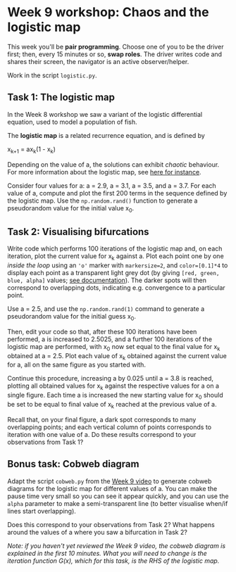 # Week 9 workshop: Chaos and the logistic map

This week you'll be **pair programming**. Choose one of you to be the driver first; then, every 15 minutes or so, **swap roles**. The driver writes code and shares their screen, the navigator is an active observer/helper.

Work in the script `logistic.py`.


## Task 1: The logistic map

In the Week 8 workshop we saw a variant of the logistic differential equation, used to model a population of fish.

The **logistic map** is a related recurrence equation, and is defined by

x<sub>k+1</sub> = ax<sub>k</sub>(1 - x<sub>k</sub>)

Depending on the value of a, the solutions can exhibit *chaotic* behaviour. For more information about the logistic map, see [here for instance](https://mathworld.wolfram.com/LogisticMap.html).

Consider four values for a: a = 2.9, a = 3.1, a = 3.5, and a = 3.7. For each value of a, compute and plot the first 200 terms in the sequence defined by the logistic map. Use the `np.random.rand()` function to generate a pseudorandom value for the initial value x<sub>0</sub>.


## Task 2: Visualising bifurcations

Write code which performs 100 iterations of the logistic map and, on each iteration, plot the current value for x<sub>k</sub> against a. Plot each point one by one *inside the loop* using an `'o'` marker with `markersize=2`, and `color=[0.1]*4` to display each point as a transparent light grey dot (by giving `[red, green, blue, alpha]` values; [see documentation](https://matplotlib.org/stable/tutorials/colors/colors.html)). The darker spots will then correspond to overlapping dots, indicating e.g. convergence to a particular point.

Use a = 2.5, and use the `np.random.rand(1)` command to generate a pseudorandom value for the initial guess x<sub>0</sub>.

Then, edit your code so that, after these 100 iterations have been performed, a is increased to 2.5025, and a further 100 iterations of the logistic map are performed, with x<sub>0</sub> now set equal to the final value for x<sub>k</sub> obtained at a = 2.5. Plot each value of x<sub>k</sub> obtained against the current value for a, all on the same figure as you started with.

Continue this procedure, increasing a by 0.025 until a = 3.8 is reached, plotting all obtained values for x<sub>k</sub> against the respective values for a on a single figure. Each time a is increased the new starting value for x<sub>0</sub> should be set to be equal to final value of x<sub>k</sub> reached at the previous value of a.

Recall that, on your final figure, a dark spot corresponds to many overlapping points; and each vertical column of points corresponds to iteration with one value of a. Do these results correspond to your observations from Task 1?

## Bonus task: Cobweb diagram

Adapt the script `cobweb.py` from the [Week 9 video](https://github.com/cnu-2122/cnu-w09-lecture) to generate cobweb diagrams for the logistic map for different values of a. You can make the pause time very small so you can see it appear quickly, and you can use the `alpha` parameter to make a semi-transparent line (to better visualise when/if lines start overlapping).

Does this correspond to your observations from Task 2? What happens around the values of a where you saw a bifurcation in Task 2?

*Note: if you haven't yet reviewed the Week 9 video, the cobweb diagram is explained in the first 10 minutes. What you will need to change is the iteration function G(x), which for this task, is the RHS of the logistic map.*
